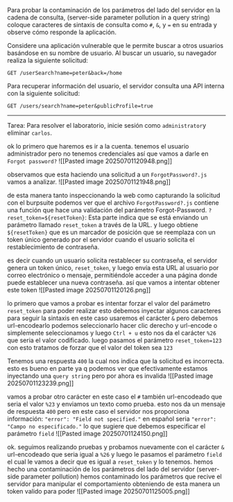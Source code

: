 Para probar la contaminación de los parámetros del lado del servidor en la cadena de consulta, (server-side parameter pollution in a query string) coloque caracteres de sintaxis de consulta como `#`, `&`, y `=` en su entrada y observe cómo responde la aplicación.

Considere una aplicación vulnerable que le permite buscar a otros usuarios basándose en su nombre de usuario. Al buscar un usuario, su navegador realiza la siguiente solicitud:

`GET /userSearch?name=peter&back=/home`

Para recuperar información del usuario, el servidor consulta una API interna con la siguiente solicitud:

`GET /users/search?name=peter&publicProfile=true`

------------------------------------------------------
Tarea: Para resolver el laboratorio, inicie sesión como `administrator`y eliminar `carlos`.


ok lo primero que haremos es ir a la cuenta. tenemos el usuario administrador pero no tenemos credenciales así que vamos a darle en `Forgot password?` 
![[Pasted image 20250701120948.png]]

observamos que esta haciendo una solicitud a un `ForgotPassword?.js` vamos a analizar.
![[Pasted image 20250701121948.png]]

de esta manera tanto inspeccionando la web como capturando la solicitud con el burpsuite podemos ver que el archivo `ForgotPassword?.js` contiene una función que hace una validación del parámetro Forgot-Password. `?reset_token=${resetToken}`: Esta parte indica que se está enviando un parámetro llamado `reset_token` a través de la URL. y luego obtiene  `${resetToken}` que es un marcador de posición que se reemplaza con un token único generado por el servidor cuando el usuario solicita el restablecimiento de contraseña.

es decir cuando un usuario solicita restablecer su contraseña, el servidor genera un token único,  `reset_token`, y luego envía esta URL al usuario por correo electrónico o mensaje, permitiéndole acceder a una página donde puede establecer una nueva contraseña. así que vamos a intentar obtener este token 
![[Pasted image 20250701120126.png]]

lo primero que vamos a probar es intentar forzar el valor del parámetro `reset_token` para poder realizar esto debemos inyectar algunos caracteres para seguir la sintaxis en este caso usaremos el carácter `&` pero debemos url-encodearlo podemos seleccionarlo hacer clic derecho y url-encode o simplemente seleccionamos y luego `Ctrl + u` esto nos da el carácter `%26` que seria el valor codificado. luego pasamos el parámetro `reset_token=123` con esto tratamos de forzar que el valor del token sea `123` 

Tenemos una respuesta `400` la cual nos indica que la solicitud es incorrecta. esto es bueno en parte ya q podemos ver que efectivamente estamos  inyectando una `query string` pero por ahora es invalida
![[Pasted image 20250701123239.png]]

vamos a probar otro carácter en este caso el `#` también url-encodeado que seria el valor `%23` y enviamos un texto como prueba. esto nos da un mensaje de respuesta `400` pero en este caso el servidor nos proporciona información: `"error": "Field not specified."` en español seria `"error": "Campo no especificado."` lo que sugiere que debemos especificar el parámetro `field`
![[Pasted image 20250701124150.png]]

ok. seguimos realizando pruebas y probamos nuevamente con el carácter `&` url-encodeado que seria igual a `%26` y luego le pasamos el parámetro `field` el cual le vamos a decir que es igual a `reset_token` y lo tenemos. hemos hecho una contaminación de los parámetros del lado del servidor (server-side parameter pollution) hemos contaminado los parámetros que recive el servidor para manipular el comportamiento obteniendo de esta manera un token valido para poder 
![[Pasted image 20250701125005.png]]